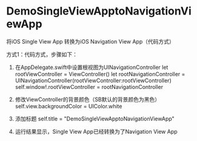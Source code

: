 # DemoSingleViewApptoNavigationViewApp
将iOS  Single View App 转换为iOS Navigation View App（代码方式）

方式1：代码方式，步骤如下：
1. 在AppDelegate.swift中设置根视图为UINavigationController
let rootViewController = ViewController()
let rootNavigationController = UINavigationController(rootViewController:rootViewController)
self.window!.rootViewController = rootNavigationController

2. 修改ViewController的背景颜色（SB默认的背景颜色为黑色）
self.view.backgroundColor = UIColor.white

3. 添加标题
self.title = "DemoSingleViewApptoNavigationViewApp"

3. 运行结果显示，Single View App已经转换为了Navigation View App
